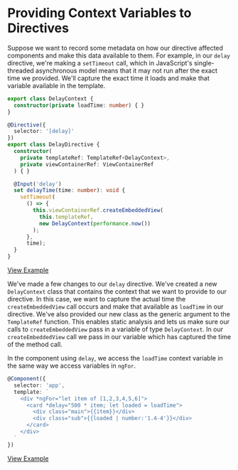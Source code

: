 # Providing Context Variables to Directives

Suppose we want to record some metadata on how our directive affected components and make this data available to them. For example, in our `delay` directive, we're making a `setTimeout` call, which in JavaScript's single-threaded asynchronous model means that it may not run after the exact time we provided. We'll capture the exact time it loads and make that variable available in the template.

```typescript
export class DelayContext {
  constructor(private loadTime: number) { }
}

@Directive({
  selector: '[delay]'
})
export class DelayDirective {
  constructor(
    private templateRef: TemplateRef<DelayContext>,
    private viewContainerRef: ViewContainerRef
  ) { }

  @Input('delay')
  set delayTime(time: number): void {
    setTimeout(
      () => {
        this.viewContainerRef.createEmbeddedView(
          this.templateRef,
          new DelayContext(performance.now())
        );
      },
      time);
  }
}
```
[View Example](https://plnkr.co/edit/pSv4JsGhxxwzJOh9qSNj?p=preview)

We've made a few changes to our `delay` directive. We've created a new `DelayContext` class that contains the context that we want to provide to our directive. In this case, we want to capture the actual time the `createEmbeddedView` call occurs and make that available as `loadTime` in our directive. We've also provided our new class as the generic argument to the `TemplateRef` function. This enables static analysis and lets us make sure our calls to `createEmbeddedView` pass in a variable of type `DelayContext`. In our `createEmbeddedView` call we pass in our variable which has captured the time of the method call.

In the component using `delay`, we access the `loadTime` context variable in the same way we access variables in `ngFor`.

```typescript
@Component({
  selector: 'app',
  template: `
    <div *ngFor="let item of [1,2,3,4,5,6]">
      <card *delay="500 * item; let loaded = loadTime">
        <div class="main">{{item}}</div>
        <div class="sub">{{loaded | number:'1.4-4'}}</div>
      </card>
    </div>
  `
})
```
[View Example](https://plnkr.co/edit/pSv4JsGhxxwzJOh9qSNj?p=preview)
